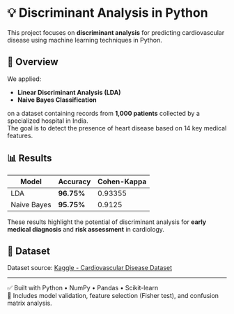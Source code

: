 # 💡 Discriminant Analysis in Python

This project focuses on **discriminant analysis** for predicting cardiovascular disease using machine learning techniques in Python.

## 🧠 Overview
We applied:
- **Linear Discriminant Analysis (LDA)**
- **Naive Bayes Classification**

on a dataset containing records from **1,000 patients** collected by a specialized hospital in India.  
The goal is to detect the presence of heart disease based on 14 key medical features.

## 📊 Results
| Model        | Accuracy | Cohen-Kappa |
|--------------|----------|-------------|
| LDA          | **96.75%** | 0.93355     |
| Naive Bayes  | **95.75%** | 0.9125      |

These results highlight the potential of discriminant analysis for **early medical diagnosis** and **risk assessment** in cardiology.

## 📁 Dataset
Dataset source: [Kaggle - Cardiovascular Disease Dataset](https://www.kaggle.com/datasets/jocelyndumlao/cardiovascular-disease-dataset)

---

✅ Built with Python • NumPy • Pandas • Scikit-learn  
📂 Includes model validation, feature selection (Fisher test), and confusion matrix analysis.

